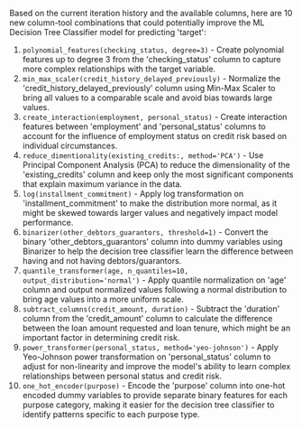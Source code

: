  Based on the current iteration history and the available columns, here are 10 new column-tool combinations that could potentially improve the ML Decision Tree Classifier model for predicting 'target':

1. `polynomial_features(checking_status, degree=3)` - Create polynomial features up to degree 3 from the 'checking_status' column to capture more complex relationships with the target variable.
2. `min_max_scaler(credit_history_delayed_previously)` - Normalize the 'credit_history_delayed_previously' column using Min-Max Scaler to bring all values to a comparable scale and avoid bias towards large values.
3. `create_interaction(employment, personal_status)` - Create interaction features between 'employment' and 'personal_status' columns to account for the influence of employment status on credit risk based on individual circumstances.
4. `reduce_dimentionality(existing_credits:, method='PCA')` - Use Principal Component Analysis (PCA) to reduce the dimensionality of the 'existing_credits' column and keep only the most significant components that explain maximum variance in the data.
5. `log(installment_commitment)` - Apply log transformation on 'installment_commitment' to make the distribution more normal, as it might be skewed towards larger values and negatively impact model performance.
6. `binarizer(other_debtors_guarantors, threshold=1)` - Convert the binary 'other_debtors_guarantors' column into dummy variables using Binarizer to help the decision tree classifier learn the difference between having and not having debtors/guarantors.
7. `quantile_transformer(age, n_quantiles=10, output_distribution='normal')` - Apply quantile normalization on 'age' column and output normalized values following a normal distribution to bring age values into a more uniform scale.
8. `subtract_columns(credit_amount, duration)` - Subtract the 'duration' column from the 'credit_amount' column to calculate the difference between the loan amount requested and loan tenure, which might be an important factor in determining credit risk.
9. `power_transformer(personal_status, method='yeo-johnson')` - Apply Yeo-Johnson power transformation on 'personal_status' column to adjust for non-linearity and improve the model's ability to learn complex relationships between personal status and credit risk.
10. `one_hot_encoder(purpose)` - Encode the 'purpose' column into one-hot encoded dummy variables to provide separate binary features for each purpose category, making it easier for the decision tree classifier to identify patterns specific to each purpose type.